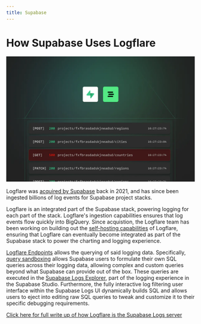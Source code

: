 ```yaml
---
title: Supabase
---
```


# How Supabase Uses Logflare

![Supabase acquires Logflare](./supabase-acquires-logflare.png)

Logflare was [acquired by Supabase](https://supabase.com/blog/supabase-acquires-logflare?utm_source=logflare-site&utm_medium=referral&utm_campaign=logflare-acquired) back in 2021, and has since been ingested billions of log events for Supabase project stacks.

Logflare is an integrated part of the Supabase stack, powering logging for each part of the stack. Logflare's ingestion capabilities ensures that log events flow quickly into BigQuery. Since acquistion, the Logflare team has been working on building out the [self-hosting capabilities](/self-hosting) of Logflare, ensuring that Logflare can eventually become integrated as part of the Supabase stack to power the charting and logging experience.

[Logflare Endpoints](/concepts/endpoints) allows the querying of said logging data. Specifically, [query sandboxing](/concepts/endpoints#query-sandboxing) allows Supabase users to formulate their own SQL queries across their logging data, allowing complex and custom queries beyond what Supabase can provide out of the box. These queries are executed in the [Supabase Logs Explorer](https://supabase.com/docs/guides/platform/logs#logs-explorer), part of the logging experience in the Supabase Studio. Furthermore, the fully interactive log filtering user interface within the Supabase Logs UI dynamically builds SQL and allows users to eject into editing raw SQL queries to tweak and customize it to their specific debugging requirements.

[Click here for full write up of how Logflare is the Supabase Logs server](https://supabase.com/blog/supabase-logs-self-hosted)
